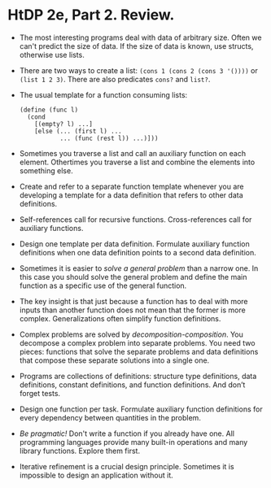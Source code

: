 HtDP 2e, Part 2. Review.
========================

* The most interesting programs deal with data of arbitrary size.
  Often we can't predict the size of data. If the size of data is known,
  use structs, otherwise use lists.

* There are two ways to create a list: `(cons 1 (cons 2 (cons 3 '())))` or `(list 1 2 3)`.
  There are also predicates `cons?` and `list?`.

* The usual template for a function consuming lists:
  
   ```racket
   (define (func l)
     (cond
       [(empty? l) ...]
       [else (... (first l) ...
              ... (func (rest l)) ...)]))
   ```

* Sometimes you traverse a list and call an auxiliary function on each element.
  Othertimes you traverse a list and combine the elements into something else.

* Create and refer to a separate function template whenever you are developing
  a template for a data definition that refers to other data definitions.

* Self-references call for recursive functions. Cross-references call for auxiliary functions.

* Design one template per data definition. Formulate auxiliary function definitions
  when one data definition points to a second data definition.

* Sometimes it is easier to *solve a general problem* than a narrow one.
  In this case you should solve the general problem and define the main function
  as a specific use of the general function.

* The key insight is that just because a function has to deal with more inputs than another function
  does not mean that the former is more complex. Generalizations often simplify function definitions.

* Complex problems are solved by *decomposition-composition*. You decompose a complex problem into separate problems.
  You need two pieces: functions that solve the separate problems and data definitions
  that compose these separate solutions into a single one.

* Programs are collections of definitions: structure type definitions, data definitions,
  constant definitions, and function definitions. And don’t forget tests.

* Design one function per task. Formulate auxiliary function definitions
  for every dependency between quantities in the problem.

* *Be pragmatic!* Don't write a function if you already have one. All programming languages provide
  many built-in operations and many library functions. Explore them first.

* Iterative refinement is a crucial design principle.
  Sometimes it is impossible to design an application without it.

